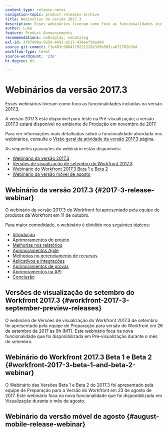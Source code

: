 ```yaml
---
content-type: release-notes
navigation-topic: product-releases-archive
title: Webinários da versão 2017.3
description: Esses webinários tiveram como foco as funcionalidades incluídas na versão 2017.3.
author: Luke
feature: Product Announcements
recommendations: noDisplay, noCatalog
exl-id: 3fb7498a-585d-4692-9217-434eef38ad40
source-git-commit: f1e463c90641f9221228e335b583cab72762b3bd
workflow-type: tm+mt
source-wordcount: '236'
ht-degree: 0%

---
```


# Webinários da versão 2017.3

Esses webinários tiveram como foco as funcionalidades incluídas na versão 2017.3. 

A versão 2017.3 está disponível para teste na Pré-visualização; a versão 2017.3 estará disponível no ambiente de Produção em novembro de 2017.

Para ver informações mais detalhadas sobre a funcionalidade abordada nos webinários, consulte o [Visão geral da atividade da versão 2017.3](../../../../product-announcements/product-releases/quarterly-release-archive/2017.3-release-activity/2017-3-release-activity-overview.md) página.

As seguintes gravações do webinário estão disponíveis:

* [Webinário da versão 2017.3](#2017-3-release-webinar)
* [Versões de visualização de setembro do Workfront 2017.3](#workfront-2017-3-september-preview-releases)
* [Webinário do Workfront 2017.3 Beta 1 e Beta 2](#workfront-2017-3-beta-1-and-beta-2-webinar)
* [Webinário da versão móvel de agosto](#august-mobile-release-webinar)

## Webinário da versão 2017.3 {#2017-3-release-webinar}

O webinário da versão 2017.3 do Workfront foi apresentado pela equipe de produtos da Workfront em 11 de outubro.  

Para maior comodidade, o webinário é dividido nos seguintes tópicos:

* [Introdução](#introduction)
* [Aprimoramentos do projeto](#project-enhancements)
* [Melhorias nos relatórios](#reporting-enhancements)
* [Aprimoramentos Agile](#agile-enhancements)
* [Melhorias no gerenciamento de recursos](#resource-management-enhancements)
* [Aplicativos e integrações](#apps-and-integrations)
* [Aprimoramentos de provas](#proofing-enhancements)
* [Aprimoramentos na API](#api-enhancements)
* [Conclusão](#conclusion)

## Versões de visualização de setembro do Workfront 2017.3 {#workfront-2017-3-september-preview-releases}

O webinário de Versões de visualização do Workfront 2017.3 de setembro foi apresentado pela equipe de Preparação para versão do Workfront em 26 de setembro de 2017 às 9h (MT). Este webinário foca na nova funcionalidade que foi disponibilizada em Pré-visualização durante o mês de setembro.

## Webinário do Workfront 2017.3 Beta 1 e Beta 2 {#workfront-2017-3-beta-1-and-beta-2-webinar}

O Webinário das Versões Beta 1 e Beta 2 do 2017.3 foi apresentado pela equipe de Preparação para a Versão do Workfront em 23 de agosto de 2017. Este webinário foca na nova funcionalidade que foi disponibilizada em Visualização durante o mês de agosto.

## Webinário da versão móvel de agosto {#august-mobile-release-webinar}
